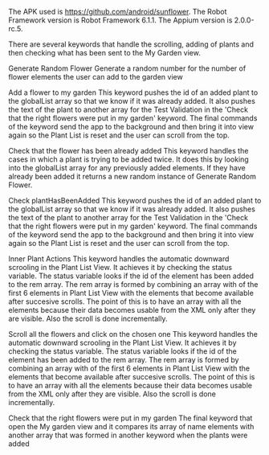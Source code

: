 The APK used is https://github.com/android/sunflower. 
The Robot Framework version is Robot Framework 6.1.1. The Appium version is 2.0.0-rc.5.

There are several keywords that handle the scrolling, adding of plants and then checking what has been sent to the My Garden view.

Generate Random Flower 
    Generate a random number for the number of flower elements the user can add to the garden view

Add a flower to my garden
    This keyword pushes the id of an added plant to the globalList array so that we know if it was already added.
    It also pushes the text of the plant to another array for the Test Validation
    in the 'Check that the right flowers were put in my garden' keyword. The final commands of the keyword send the app to the background and
    then bring it into view again so the Plant List is reset and the user can scroll from the top.

Check that the flower has been already added
    This keyword handles the cases in which a plant is trying to be added twice. It does this by 
    looking into the globalList array for any previously added elements.
    If they have already been added it returns a new random instance of Generate Random Flower.
    
Check plantHasBeenAdded
    This keyword pushes the id of an added plant to the globalList array so that we know if it was already added.
    It also pushes the text of the plant to another array for the Test Validation
    in the 'Check that the right flowers were put in my garden' keyword. The final commands of the keyword send the app to the background and
    then bring it into view again so the Plant List is reset and the user can scroll from the top.

Inner Plant Actions
    This keyword handles the automatic downward scrooling in the Plant List View. It achieves it by checking the status variable.
    The status variable looks if the id of the element has been added to the rem array.
    The rem array is formed by combining an array with of the first 6 elements in Plant List View with the elements that become available after
    succesive scrolls. The point of this is to have an array with all the elements because their data becomes usable from the XML only after
    they are visible. Also the scroll is done incrementally.

 
Scroll all the flowers and click on the chosen one
    This keyword handles the automatic downward scrooling in the Plant List View. It achieves it by checking the status variable.
    The status variable looks if the id of the element has been added to the rem array.
    The rem array is formed by combining an array with of the first 6 elements in Plant List View with the elements that become available after
    succesive scrolls. The point of this is to have an array with all the elements because their data becomes usable from the XML only after
    they are visible. Also the scroll is done incrementally.


Check that the right flowers were put in my garden
    The final keyword that open the My garden view and it compares its array of name elements with another array that was formed in another keyword when
    the plants were added
